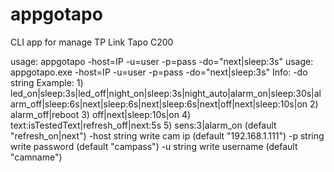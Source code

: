 # appgotapo
CLI app for manage TP Link Tapo C200

usage: appgotapo -host=IP -u=user -p=pass -do="next|sleep:3s"
usage: appgotapo.exe -host=IP -u=user -p=pass -do="next|sleep:3s"
 Info:
  -do string
        Example:
        1) led_on|sleep:3s|led_off|night_on|sleep:3s|night_auto|alarm_on|sleep:30s|alarm_off|sleep:6s|next|sleep:6s|next|sleep:6s|next|off|next|sleep:10s|on
        2) alarm_off|reboot
        3) off|next|sleep:10s|on
        4) text:isTestedText|refresh_off|next:5s
        5) sens:3|alarm_on
         (default "refresh_on|next")
  -host string
        write cam ip
         (default "192.168.1.111")
  -p string
        write password
         (default "campass")
  -u string
        write username
         (default "camname")
